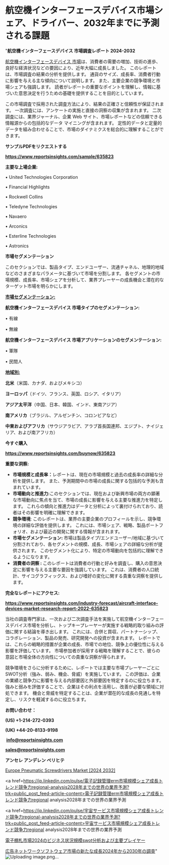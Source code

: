 # 航空機インターフェースデバイス市場シェア、ドライバー、2032年までに予測される課題

"<strong>航空機インターフェースデバイス 市場調査レポート 2024-2032</strong>

<a href=https://www.reportsinsights.com/sample/635823>航空機インターフェースデバイス 市場</a>は、消費者の需要の増加、技術の進歩、良好な経済状況などの要因により、近年大幅に成長しました。 このレポートは、市場調査の結果の分析を提供します。 通貨のサイズ、成長率、消費者行動に影響を与える主な傾向について説明します。 また、主要企業の競争環境と市場シェアも強調します。 読者がレポートの重要なポイントを理解し、情報に基づいた意思決定を行うための基礎を提供することを目的としています。

この市場調査で採用された調査方法により、結果の正確さと信頼性が保証されます。 一次調査には、アンケートの実施と直接の洞察の収集が含まれます。 二次調査には、業界ジャーナル、企業 Web サイト、市場レポートなどの信頼できる情報源からの包括的なデータ マイニングが含まれます。 定性的データと定量的データを組み合わせることで、市場のダイナミクスを総合的に理解することができます。

<strong><b>サンプルPDFをリクエストする</b></strong>

<a href=https://www.reportsinsights.com/sample/635823><strong><u>https://www.reportsinsights.com/sample/635823</u></strong></a>

<strong>主要な上場企業:</strong>

• United Technologies Corporation

• Financial Highlights

• Rockwell Collins

• Teledyne Technologies

• Navaero

• Arconics

• Esterline Technologies

• Astronics

<strong>市場セグメンテーション</strong>

このセクションでは、製品タイプ、エンドユーザー、流通チャネル、地理的地域などのさまざまなパラメータに基づいて市場を分割します。 各セグメントの市場規模、成長率、市場シェアを分析して、業界プレーヤーの成長機会と潜在的なターゲット市場を明らかにします。

<strong><u>市場セグメンテーション</u></strong><strong><u>:</u></strong>

<strong>航空機インターフェースデバイス 市場タイプのセグメンテーション:</strong>

• 有線

• 無線

<strong>航空機インターフェースデバイス 市場アプリケーションのセグメンテーション:</strong>

• 軍隊

• 民間人

<strong><u>地域別</u></strong><strong><u>:</u></strong>

<strong>北米</strong>（米国、カナダ、およびメキシコ）

<strong>ヨーロッパ</strong>（ドイツ、フランス、英国、ロシア、イタリア）

<strong>アジア太平洋</strong>（中国、日本、韓国、インド、東南アジア）

<strong>南アメリカ</strong>（ブラジル、アルゼンチン、コロンビアなど）

<strong>中東およびアフリカ</strong>（サウジアラビア、アラブ首長国連邦、エジプト、ナイジェリア、および南アフリカ）

<strong>今すぐ購入</strong>

<a href=https://www.reportsinsights.com/buynow/635823><strong><u>https://www.reportsinsights.com/buynow/635823</u></strong></a>

<strong>重要な洞察:</strong>
<ul>
  <li><strong>市場規模と成長率：</strong>レポートは、現在の市場規模と過去の成長率の詳細な分析を提供します。 また、予測期間中の市場の成長に関する包括的な予測も含まれています。</li>
  <li><strong>市場動向と推進力:</strong>このセクションでは、現在および新興市場の両方の顕著な市場動向に焦点を当て、市場の成長に影響を与える主要な推進力を特定します。 これらの傾向と推進力はデータと分析によって裏付けられており、読者はその影響を明確に理解できます。</li>
  <li><strong>競争環境</strong>: このレポートは、業界の主要企業のプロフィールを示し、競争環境の詳細な評価を提供します。 これには、市場シェア、戦略、製品ポートフォリオ、および最近の開発に関する情報が含まれます。</li>
  <li><strong>市場セグメンテーション: </strong>市場は製品タイプ/エンドユーザー/地域に基づいて分割されており、各セグメントの規模、成長、市場シェアの詳細な分析が提供されます。 このセグメント化により、特定の市場動向を包括的に理解できるようになります。</li>
  <li><strong>消費者の洞察 : </strong>このレポートは消費者の行動と好みを調査し、購入の意思決定に影響を与える主要な要因を強調しています。 これは、消費者の人口統計、サイコグラフィックス、および嗜好の変化に関する貴重な洞察を提供します。</li>
</ul>
<strong>完全なレポートにアクセス:</strong>

<a href=https://www.reportsinsights.com/industry-forecast/aircraft-interface-devices-market-research-report-2022-635823><strong><u><b>https://www.reportsinsights.com/industry-forecast/aircraft-interface-devices-market-research-report-2022-635823</b></u></strong></a>

当社の調査専門家は、一次および二次調査手法を実施して航空機インターフェースデバイス市場を分析し、トップキープレーヤーが実施する戦略的取り組みの評価に関する結論を導き出します。 これには、合併と買収、パートナーシップ、コラボレーション、製品の発売、研究開発への投資が含まれます。 レポートでは、これらの戦略的措置が企業の成長、市場での地位、競争上の優位性に与える影響を評価しています。 市場参加者が採用する戦略を理解することで、彼らの意図と市場全体の方向性についての貴重な洞察が得られます。

競争環境をさらに分析するために、レポートでは主要な市場プレーヤーごとにSWOT分析（強み、弱み、機会、脅威）を実施しています。 この評価は、企業の業績と競争力に影響を与える内部要因と外部要因を特定するのに役立ちます。 強みと弱みを評価することで、企業はその利点を活用し、改善が必要な領域に対処できます。 機会と脅威を特定することは、企業が潜在的な成長の見通しを特定し、リスクを軽減するのに役立ちます。

<strong>お問い合わせ：</strong>

<strong>(US) +1-214-272-0393</strong>

<strong>(UK) +44-20-8133-9198</strong>

<strong> </strong><a href=info@reportsinsights.com><strong><u>info@reportsinsights.com</u></strong></a>

<a href=sales@reportsinsights.com><strong><u>sales@reportsinsights.com</u></strong></a>

<strong>アンセレ アンデレン ベリヒテ</strong>

<a href=https://www.linkedin.com/pulse/europe-pneumatic-screwdrivers-markets-analysis-decision-makers-siclf/>Europe Pneumatic Screwdrivers Market [2024 2032]</a>

<a href=https://jp.linkedin.com/pulse/電子記録管理erm市場規模シェア成長トレンド競争力regional-analysis2028年までの世界の業界予測?trk=public_post_feed-article-content>電子記録管理erm市場規模シェア成長トレンド競争力regional analysis2028年までの世界の業界予測</a>

<a href=https://jp.linkedin.com/pulse/宇宙サービス市場規模シェア成長トレンド競争力regional-analysis2028年までの世界の業界予測?trk=public_post_feed-article-content>宇宙サービス市場規模シェア成長トレンド競争力regional analysis2028年までの世界の業界予測</a>

<a href=https://www.linkedin.com/pulse/電子棚札市場2024のビジネス状況規模swot分析および主要プレイヤー-healthscope-news-245/>電子棚札市場2024のビジネス状況規模swot分析および主要プレイヤー</a>

<a href=https://www.linkedin.com/pulse/広告ネットワークソフトウェア市場の新たな成長2024年から2030年の調査-infopulse-daily-360-47gpf/>広告ネットワークソフトウェア市場の新たな成長2024年から2030年の調査</a>"
![Uploading image.png…]()
